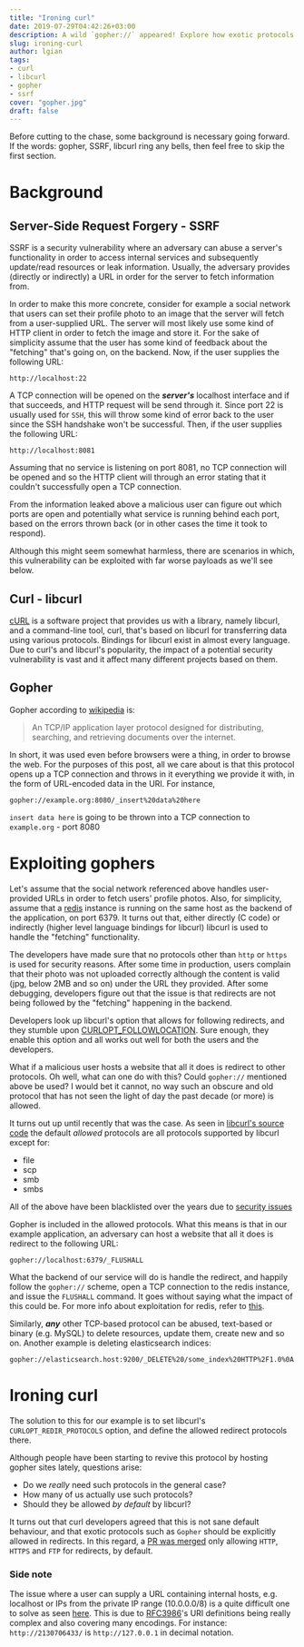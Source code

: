 ```yaml
---
title: "Ironing curl"
date: 2019-07-29T04:42:26+03:00
description: A wild `gopher://` appeared! Explore how exotic protocols from the past can bite modern applications.
slug: ironing-curl
author: lgian
tags:
- curl
- libcurl
- gopher
- ssrf
cover: "gopher.jpg"
draft: false
---
```


Before cutting to the chase, some background is necessary going forward. If the words:
gopher, SSRF, libcurl ring any bells, then feel free to skip the first section.

# Background

## Server-Side Request Forgery - SSRF

SSRF is a security vulnerability where an adversary can abuse a server's
functionality in order to access internal services and subsequently update/read resources
or leak information. Usually, the adversary provides (directly or indirectly) a
URL in order for the server to fetch information from.

In order to make this more concrete, consider for example a social network
that users can set their profile photo to an image that the server will
fetch from a user-supplied URL. The server will most likely use some kind of
HTTP client in order to fetch the image and store it. For the sake of simplicity
assume that the user has some kind of feedback about the "fetching" that's going
on, on the backend. Now, if the user supplies the following URL:

`http://localhost:22`

A TCP connection will be opened on the ***server's*** localhost interface and if that
succeeds, and HTTP request will be send through it. Since port 22 is usually
used for `SSH`, this will throw some kind of error back to the user since the
SSH handshake won't be successful. Then, if the user supplies the following URL:

`http://localhost:8081`

Assuming that no service is listening on port 8081, no TCP connection will be
opened and so the HTTP client will through an error stating that it couldn't
successfully open a TCP connection.

From the information leaked above a malicious user can figure out which ports are open and
potentially what service is running behind each port, based on the errors thrown
back (or in other cases the time it took to respond).

Although this might seem somewhat harmless, there are scenarios in which, this
vulnerability can be exploited with far worse payloads as we'll see below.

## Curl - libcurl

[cURL](https://curl.haxx.se/) is a software project that provides us with a
library, namely libcurl, and a command-line tool, curl, that's based on libcurl
for transferring data using various protocols. Bindings for libcurl exist in almost every language.
Due to curl's and libcurl's popularity, the impact of a potential security vulnerability
is vast and it affect many different projects based on them.

## Gopher

Gopher according to [wikipedia] is:

> An TCP/IP application layer protocol designed for distributing, searching, and
retrieving documents over the internet.

In short, it was used even before browsers were a thing, in order to browse the
web. For the purposes of this post, all we care about is that this protocol
opens up a TCP connection and throws in it everything we provide it with, in
the form of URL-encoded data in the URI. For instance,

`gopher://example.org:8080/_insert%20data%20here`

`insert data here` is going to be thrown into a TCP connection to `example.org` -
port 8080

# Exploiting gophers

Let's assume that the social network referenced above handles user-provided URLs
in order to fetch users' profile photos. Also, for simplicity, assume that a
[redis](https://en.wikipedia.org/wiki/Redis) instance is running on the same host as the backend of the
application, on port 6379. It turns out that, either directly (C code)
or indirectly (higher level language bindings for libcurl) libcurl is used to
handle the "fetching" functionality.

The developers have made sure that no protocols other than `http` or `https` is
used for security reasons. After some time in production, users
complain that their photo was not uploaded correctly although the content is
valid (jpg, below 2MB and so on) under the URL they provided. After some
debugging, developers figure out that the issue is that redirects are not being
followed by the "fetching" happening in the backend.

Developers look up libcurl's option that allows for following redirects, and
they stumble upon [CURLOPT_FOLLOWLOCATION](https://curl.haxx.se/libcurl/c/CURLOPT_FOLLOWLOCATION.html).
Sure enough, they enable this option and all works out well for both the users
and the developers.

What if a malicious user hosts a website that all it does is redirect to other
protocols. Oh well, what can one do with this? Could `gopher://` mentioned above
be used? I would bet it cannot, no way such an obscure and old protocol that
has not seen the light of day the past decade (or more) is allowed.

It turns out up until recently that was the case. As seen in [libcurl's source
code] the default *allowed* protocols are all protocols supported by libcurl except
for:

- file
- scp
- smb
- smbs

All of the above have been blacklisted over the years due to [security
issues](https://curl.haxx.se/docs/CVE-2009-0037.html)

Gopher is included in the allowed protocols. What this means is that in our
example application, an adversary can host a website that all it does is
redirect to the following URL:

`gopher://localhost:6379/_FLUSHALL`

What the backend of our service will do is handle the redirect, and happily
follow the `gopher://` scheme, open a TCP connection to the redis instance, and
issue the `FLUSHALL` command. It goes without saying what the impact of this
could be. For more info about exploitation for redis, refer to [this].

Similarly, ***any*** other TCP-based protocol can be abused, text-based or
binary (e.g. MySQL) to delete resources, update them, create new and so on.
Another example is deleting elasticsearch indices:

`gopher://elasticsearch.host:9200/_DELETE%20/some_index%20HTTP%2F1.0%0A`

# Ironing curl

The solution to this for our example is to set libcurl's
`CURLOPT_REDIR_PROTOCOLS` option, and define the allowed redirect protocols
there.

Although people have been starting to revive this protocol by hosting gopher
sites lately, questions arise:

- Do we *really* need such protocols in the general case? 
- How many of us actually use such protocols? 
- Should they be allowed *by default* by libcurl?

It turns out that curl developers agreed that this is not sane default
behaviour, and that exotic protocols such as `Gopher` should be explicitly allowed in
redirects. In this regard, a [PR was merged](https://github.com/curl/curl/pull/4094) only allowing `HTTP`, `HTTPS`
and `FTP` for redirects, by default.

### Side note

The issue where a user can supply a URL containing internal hosts, e.g.
localhost or IPs from the private IP range (10.0.0.0/8) is a quite difficult one
to solve as seen [here]. This is due to [RFC3986]'s URI definitions being
really complex and also covering many encodings. For instance:
`http://2130706433/` is `http://127.0.0.1` in decimal notation.

[wikipedia]: https://en.wikipedia.org/wiki/Gopher_(protocol)
[libcurl's source code]: https://github.com/curl/curl/blob/7e8f1916d6d90b6b2a68833846a52e1ea9dbb309/lib/url.c#L491
[this]: https://maxchadwick.xyz/blog/ssrf-exploits-against-redis
[RFC3986]: https://tools.ietf.org/html/rfc3986#section-3.2.2
[here]: https://github.com/swisskyrepo/PayloadsAllTheThings/tree/master/Server%20Side%20Request%20Forgery#bypassing-filters
